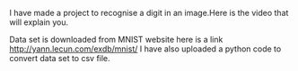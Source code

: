 I have made a project to recognise a digit in an image.Here is the video that will explain you.
 
Data set is downloaded from MNIST website here is a link
http://yann.lecun.com/exdb/mnist/
I have also uploaded a python code to convert data set to csv file.
